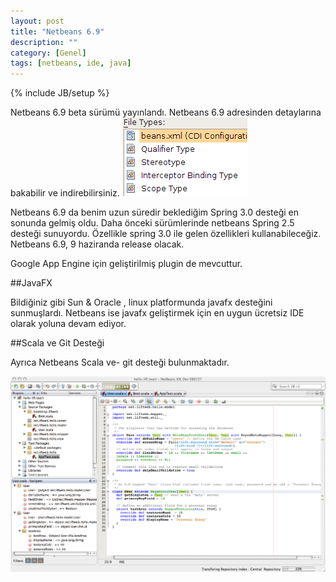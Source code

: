 ```yaml
---
layout: post
title: "Netbeans 6.9"
description: ""
category: [Genel]
tags: [netbeans, ide, java]
---
```

{% include JB/setup %}


Netbeans 6.9 beta sürümü yayınlandı. Netbeans 6.9 adresinden detaylarına bakabilir ve indirebilirsiniz.
![Enterprise Cdi1](/images/enterprise-cdi1.png)

Netbeans 6.9 da benim uzun süredir beklediğim Spring 3.0 desteği en sonunda gelmiş oldu. Daha önceki sürümlerinde netbeans Spring 2.5 desteği sunuyordu. Özellikle spring 3.0 ile gelen özellikleri kullanabileceğiz. Netbeans 6.9, 9 haziranda release olacak.

Google App Engine için geliştirilmiş plugin de mevcuttur.

##JavaFX

Bildiğiniz gibi Sun & Oracle , linux platformunda javafx desteğini sunmuşlardı. Netbeans ise javafx geliştirmek için en uygun ücretsiz IDE olarak yoluna devam ediyor.

##Scala ve Git Desteği

Ayrıca Netbeans Scala ve- git desteği bulunmaktadır.

![Scalaeditor ](/images/scalaeditor_080729_scala1.png)